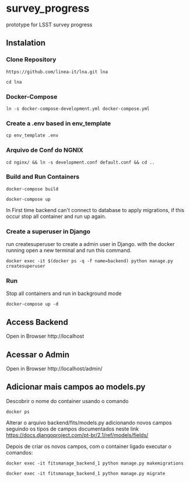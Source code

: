 # survey_progress
prototype for LSST survey progress


## Instalation
### Clone Repository
```
https://github.com/linea-it/lna.git lna
```

```
cd lna
```
### Docker-Compose
```
ln -s docker-compose-development.yml docker-compose.yml
```

### Create a .env based in env_template
```
cp env_template .env

```

### Arquivo de Conf do NGNIX
```
cd nginx/ && ln -s development.conf default.conf && cd ..
```


### Build and Run Containers 
```
docker-compose build
```
```
docker-compose up 
```
In First time backend can't connect to database to apply migrations, if this occur stop all container and run up again.

### Create a superuser in Django

run createsuperuser to create a admin user in Django.
with the docker running open a new terminal and run this command.
```
docker exec -it $(docker ps -q -f name=backend) python manage.py createsuperuser
```

### Run 
Stop all containers and run in background mode
```
docker-compose up -d
```

## Access Backend
Open in Browser
http://localhost

## Acessar o Admin
Open in Browser
http://localhost/admin/



## Adicionar mais campos ao models.py

Descobrir o nome do container usando o comando 

```
docker ps
```

Alterar o arquivo backend/fits/models.py adicionando novos campos 
seguindo os tipos de campos documentados neste link 
https://docs.djangoproject.com/pt-br/2.1/ref/models/fields/

Depois de criar os novos campos, com o container ligado executar o comandos:
```
docker exec -it fitsmanage_backend_1 python manage.py makemigrations
```

```
docker exec -it fitsmanage_backend_1 python manage.py migrate
```

